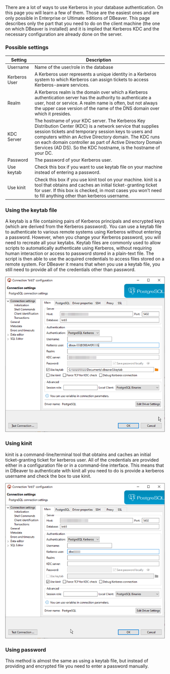 There are a lot of ways to use Kerberos in your database authentication. On this page you will learn a few of them. Those are the easiest ones and are only possible in Enterprise or Ultimate editions of DBeaver.
This page describes only the part that you need to do on the client machine (the one on which DBeaver is installed) and it is implied that Kerberos KDC and the necessary configuration are already done on the server.

### Possible settings

Setting|Description
---------------|-----------
Username|Name of the user/role in the database
Kerberos User|A Kerberos user represents a unique identity in a Kerberos system to which Kerberos can assign tickets to access Kerberos-aware services.
Realm|A Kerberos realm is the domain over which a Kerberos authentication server has the authority to authenticate a user, host or service. A realm name is often, but not always the upper case version of the name of the DNS domain over which it presides.
KDC Server|The hostname of your KDC server. The Kerberos Key Distribution Center (KDC) is a network service that supplies session tickets and temporary session keys to users and computers within an Active Directory domain. The KDC runs on each domain controller as part of Active Directory Domain Services (AD DS). So the KDC hostname, is the hostname of your DC.
Password|The password of your Kerberos user.
Use keytab|Check this box if you want to use keytab file on your machine instead of entering a password.
Use kinit|Check this box if you use kinit tool on your machine. kinit is a tool that obtains and caches an initial ticket-granting ticket for user. If this box is checked, in most cases you won't need to fill anything other than kerberos username.


### Using the keytab file

A keytab is a file containing pairs of Kerberos principals and encrypted keys (which are derived from the Kerberos password). You can use a keytab file to authenticate to various remote systems using Kerberos without entering a password. However, when you change your Kerberos password, you will need to recreate all your keytabs.
Keytab files are commonly used to allow scripts to automatically authenticate using Kerberos, without requiring human interaction or access to password stored in a plain-text file. The script is then able to use the acquired credentials to access files stored on a remote system.
For DBeaver it means that when you use a keytab file, you still need to provide all of the credentials other than password.

![](images/kerberos-keytab.png)

### Using kinit

kinit is a command-line/terminal tool that obtains and caches an initial ticket-granting ticket for kerberos user. All of the credentials are provided either in a configuration file or in a command-line interface. This means that in DBeaver to authenticate with kinit all you need to do is provide a kerberos username and check the box to use kinit.

![](images/kerberos-kinit.png)

### Using password

This method is almost the same as using a keytab file, but instead of providing and encrypted file you need to enter a password manually.

